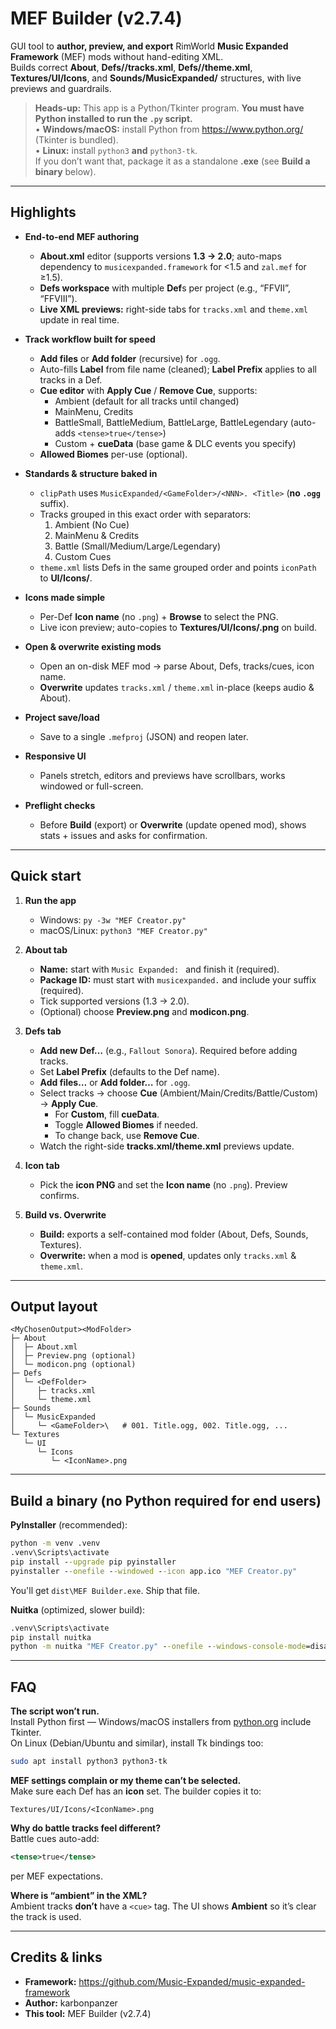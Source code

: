 # MEF Builder (v2.7.4)

GUI tool to **author, preview, and export** RimWorld **Music Expanded Framework** (MEF) mods without hand-editing XML.  
Builds correct **About**, **Defs/<Game>/tracks.xml**, **Defs/<Game>/theme.xml**, **Textures/UI/Icons**, and **Sounds/MusicExpanded/<Game>** structures, with live previews and guardrails.

> **Heads-up:** This app is a Python/Tkinter program. **You must have Python installed to run the `.py` script.**  
> • **Windows/macOS:** install Python from https://www.python.org/ (Tkinter is bundled).  
> • **Linux:** install `python3` **and** `python3-tk`.  
> If you don’t want that, package it as a standalone **.exe** (see **Build a binary** below).

---

## Highlights

- **End-to-end MEF authoring**
  - **About.xml** editor (supports versions **1.3 → 2.0**; auto-maps dependency to `musicexpanded.framework` for <1.5 and `zal.mef` for ≥1.5).
  - **Defs workspace** with multiple **Def**s per project (e.g., “FFVII”, “FFVIII”).
  - **Live XML previews:** right-side tabs for `tracks.xml` and `theme.xml` update in real time.

- **Track workflow built for speed**
  - **Add files** or **Add folder** (recursive) for `.ogg`.
  - Auto-fills **Label** from file name (cleaned); **Label Prefix** applies to all tracks in a Def.
  - **Cue editor** with **Apply Cue** / **Remove Cue**, supports:
    - Ambient (default for all tracks until changed)
    - MainMenu, Credits
    - BattleSmall, BattleMedium, BattleLarge, BattleLegendary (auto-adds `<tense>true</tense>`)
    - Custom + **cueData** (base game & DLC events you specify)
  - **Allowed Biomes** per-use (optional).

- **Standards & structure baked in**
  - `clipPath` uses `MusicExpanded/<GameFolder>/<NNN>. <Title>` (**no `.ogg`** suffix).
  - Tracks grouped in this exact order with separators:
    1) Ambient (No Cue)  
    2) MainMenu & Credits  
    3) Battle (Small/Medium/Large/Legendary)  
    4) Custom Cues
  - `theme.xml` lists Defs in the same grouped order and points `iconPath` to **UI/Icons/<IconName>**.

- **Icons made simple**
  - Per-Def **Icon name** (no `.png`) + **Browse** to select the PNG.
  - Live icon preview; auto-copies to **Textures/UI/Icons/<IconName>.png** on build.

- **Open & overwrite existing mods**
  - Open an on-disk MEF mod → parse About, Defs, tracks/cues, icon name.
  - **Overwrite** updates `tracks.xml` / `theme.xml` in-place (keeps audio & About).

- **Project save/load**
  - Save to a single `.mefproj` (JSON) and reopen later.

- **Responsive UI**
  - Panels stretch, editors and previews have scrollbars, works windowed or full-screen.

- **Preflight checks**
  - Before **Build** (export) or **Overwrite** (update opened mod), shows stats + issues and asks for confirmation.

---

## Quick start

1. **Run the app**
   - Windows: `py -3w "MEF Creator.py"`
   - macOS/Linux: `python3 "MEF Creator.py"`

2. **About tab**
   - **Name:** start with `Music Expanded: ` and finish it (required).
   - **Package ID:** must start with `musicexpanded.` and include your suffix (required).
   - Tick supported versions (1.3 → 2.0).
   - (Optional) choose **Preview.png** and **modicon.png**.

3. **Defs tab**
   - **Add new Def…** (e.g., `Fallout Sonora`). Required before adding tracks.
   - Set **Label Prefix** (defaults to the Def name).
   - **Add files…** or **Add folder…** for `.ogg`.
   - Select tracks → choose **Cue** (Ambient/Main/Credits/Battle/Custom) → **Apply Cue**.
     - For **Custom**, fill **cueData**.
     - Toggle **Allowed Biomes** if needed.
     - To change back, use **Remove Cue**.
   - Watch the right-side **tracks.xml/theme.xml** previews update.

4. **Icon tab**
   - Pick the **icon PNG** and set the **Icon name** (no `.png`). Preview confirms.

5. **Build vs. Overwrite**
   - **Build:** exports a self-contained mod folder (About, Defs, Sounds, Textures).
   - **Overwrite:** when a mod is **opened**, updates only `tracks.xml` & `theme.xml`.

---

## Output layout

```text
<MyChosenOutput><ModFolder>
├─ About
│  ├─ About.xml
│  ├─ Preview.png (optional)
│  └─ modicon.png (optional)
├─ Defs
│  └─ <DefFolder>
│     ├─ tracks.xml
│     └─ theme.xml
├─ Sounds
│  └─ MusicExpanded
│     └─ <GameFolder>\   # 001. Title.ogg, 002. Title.ogg, ...
└─ Textures
   └─ UI
      └─ Icons
         └─ <IconName>.png
```

---

## Build a binary (no Python required for end users)

**PyInstaller** (recommended):

```bat
python -m venv .venv
.venv\Scripts\activate
pip install --upgrade pip pyinstaller
pyinstaller --onefile --windowed --icon app.ico "MEF Creator.py"
```

You'll get `dist\MEF Builder.exe`. Ship that file.

**Nuitka** (optimized, slower build):

```bat
.venv\Scripts\activate
pip install nuitka
python -m nuitka "MEF Creator.py" --onefile --windows-console-mode=disable --enable-plugin=tk-inter --output-filename="MEF Builder.exe"
```

---

## FAQ

**The script won’t run.**  
Install Python first — Windows/macOS installers from [python.org](https://www.python.org/) include Tkinter.  
On Linux (Debian/Ubuntu and similar), install Tk bindings too:
```bash
sudo apt install python3 python3-tk
```

**MEF settings complain or my theme can’t be selected.**  
Make sure each Def has an **icon** set. The builder copies it to:
```
Textures/UI/Icons/<IconName>.png
```

**Why do battle tracks feel different?**  
Battle cues auto-add:
```xml
<tense>true</tense>
```
per MEF expectations.

**Where is “ambient” in the XML?**  
Ambient tracks **don’t** have a `<cue>` tag. The UI shows **Ambient** so it’s clear the track is used.

---

## Credits & links

- **Framework:** https://github.com/Music-Expanded/music-expanded-framework  
- **Author:** karbonpanzer  
- **This tool:** MEF Builder (v2.7.4)
  
